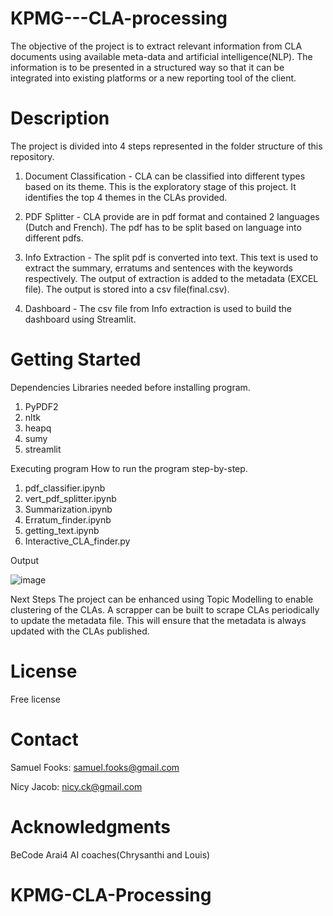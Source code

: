 # KPMG---CLA-processing
The objective of the project is to extract relevant information from CLA documents using available meta-data and artificial intelligence(NLP). The information is to be presented in a structured way so that it can be integrated into existing platforms or a new reporting tool of the client.


# Description
The project is divided into 4 steps represented in the folder structure of this repository. 
1. Document Classification - CLA can be classified into different types based on its theme. This is the exploratory stage of this project. It identifies the top 4 themes in the CLAs provided. 

2. PDF Splitter - CLA provide are in pdf format and contained 2 languages (Dutch and French). The pdf has to be split based on language into different pdfs.

3. Info Extraction - The split pdf is converted into text. This text is used to extract the summary, erratums and sentences with the keywords respectively. The output of extraction is added to the metadata (EXCEL file). The output is stored into a csv file(final.csv).

4. Dashboard - The csv file from Info extraction is used to build the dashboard using Streamlit.


# Getting Started
Dependencies
Libraries needed before installing program.
1. PyPDF2
2. nltk
3. heapq
4. sumy
5. streamlit

Executing program
How to run the program step-by-step.
1. pdf_classifier.ipynb
2. vert_pdf_splitter.ipynb
3. Summarization.ipynb
4. Erratum_finder.ipynb
5. getting_text.ipynb
6. Interactive_CLA_finder.py

Output

![image](https://user-images.githubusercontent.com/113432231/208945417-75bc5e12-fa6d-448d-8d30-470345ec685b.png)


Next Steps
The project can be enhanced using Topic Modelling to enable clustering of the CLAs. A scrapper can be built to scrape CLAs periodically to update the metadata file. This will ensure that the metadata is always updated with the CLAs published. 

# License
  
Free license


# Contact
Samuel Fooks: samuel.fooks@gmail.com
  
Nicy Jacob: nicy.ck@gmail.com


# Acknowledgments
BeCode Arai4 AI coaches(Chrysanthi and Louis)


# KPMG-CLA-Processing
